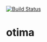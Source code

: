 [![Build Status](https://travis-ci.org/robertoangelodasilvaramos/otima.svg?branch=master)](https://travis-ci.org/robertoangelodasilvaramos/otima)

# otima
